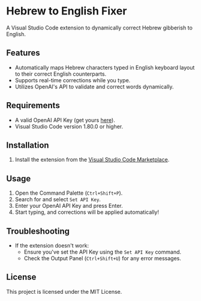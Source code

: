 # Hebrew to English Fixer
A Visual Studio Code extension to dynamically correct Hebrew gibberish to English.

## Features
- Automatically maps Hebrew characters typed in English keyboard layout to their correct English counterparts.
- Supports real-time corrections while you type.
- Utilizes OpenAI's API to validate and correct words dynamically.

## Requirements
- A valid OpenAI API Key (get yours [here](https://platform.openai.com/)).
- Visual Studio Code version 1.80.0 or higher.

## Installation
1. Install the extension from the [Visual Studio Code Marketplace](https://marketplace.visualstudio.com/).

## Usage
1. Open the Command Palette (`Ctrl+Shift+P`).
2. Search for and select `Set API Key`.
3. Enter your OpenAI API Key and press Enter.
4. Start typing, and corrections will be applied automatically!

## Troubleshooting
- If the extension doesn't work:
  - Ensure you've set the API Key using the `Set API Key` command.
  - Check the Output Panel (`Ctrl+Shift+U`) for any error messages.

## License
This project is licensed under the MIT License.
